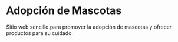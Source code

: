 # Adopción de Mascotas

Sitio web sencillo para promover la adopción de mascotas y ofrecer productos para su cuidado.
